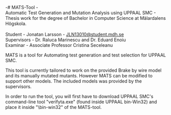 -# MATS-Tool - </br>
Automatic Test Generation and Mutation Analysis using UPPAAL SMC - Thesis work for the degree of Bachelor in Computer Science at Mälardalens Högskola. </br></br>
Student - Jonatan Larsson - JLN13010@student.mdh.se</br>
Supervisors - Dr. Raluca Marinescu and Dr. Eduard Enoiu</br>
Examinar - Associate Professor Cristina Seceleanu</br>

MATS is a tool for Automating test generation and test selection for UPPAAL SMC.

This tool is currently tailored to work on the provided Brake by wire model and its manually mutated mutants. However MATS can be modified to support other models. The included models was provided by the supervisors.

In order to run the tool, you will first have to download UPPAAL SMC's command-line tool "verifyta.exe" (found inside UPPAAL bin-Win32)
and place it inside "\bin-win32" of the MATS-tool.
